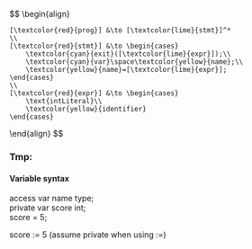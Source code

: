 $$
\begin{align}
	
	[\textcolor{red}{prog}] &\to [\textcolor{lime}{stmt}]^*
	\\
	[\textcolor{red}{stmt}] &\to \begin{cases}
		\textcolor{cyan}{exit}([\textcolor{lime}{expr}]);\\
		\textcolor{cyan}{var}\space\textcolor{yellow}{name};\\
		\textcolor{yellow}{name}=[\textcolor{lime}{expr}];
	\end{cases}
	\\
	[\textcolor{red}{expr}] &\to \begin{cases}
		\text{intLiteral}\\
		\textcolor{yellow}{identifier}
	\end{cases}

\end{align}
$$


### Tmp:

#### Variable syntax
access var name type;\
private var score int;\
score = 5;

score := 5 (assume private when using :=)
